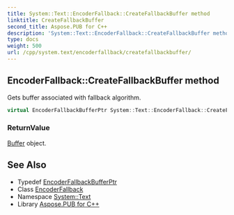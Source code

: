 ```yaml
---
title: System::Text::EncoderFallback::CreateFallbackBuffer method
linktitle: CreateFallbackBuffer
second_title: Aspose.PUB for C++
description: 'System::Text::EncoderFallback::CreateFallbackBuffer method. Gets buffer associated with fallback algorithm in C++.'
type: docs
weight: 500
url: /cpp/system.text/encoderfallback/createfallbackbuffer/
---
```

## EncoderFallback::CreateFallbackBuffer method


Gets buffer associated with fallback algorithm.

```cpp
virtual EncoderFallbackBufferPtr System::Text::EncoderFallback::CreateFallbackBuffer()=0
```


### ReturnValue

[Buffer](../../../system/buffer/) object.

## See Also

* Typedef [EncoderFallbackBufferPtr](../../../system/encoderfallbackbufferptr/)
* Class [EncoderFallback](../)
* Namespace [System::Text](../../)
* Library [Aspose.PUB for C++](../../../)
